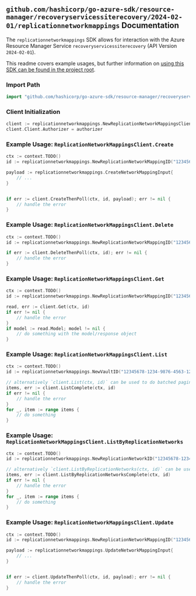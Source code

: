 
## `github.com/hashicorp/go-azure-sdk/resource-manager/recoveryservicessiterecovery/2024-02-01/replicationnetworkmappings` Documentation

The `replicationnetworkmappings` SDK allows for interaction with the Azure Resource Manager Service `recoveryservicessiterecovery` (API Version `2024-02-01`).

This readme covers example usages, but further information on [using this SDK can be found in the project root](https://github.com/hashicorp/go-azure-sdk/tree/main/docs).

### Import Path

```go
import "github.com/hashicorp/go-azure-sdk/resource-manager/recoveryservicessiterecovery/2024-02-01/replicationnetworkmappings"
```


### Client Initialization

```go
client := replicationnetworkmappings.NewReplicationNetworkMappingsClientWithBaseURI("https://management.azure.com")
client.Client.Authorizer = authorizer
```


### Example Usage: `ReplicationNetworkMappingsClient.Create`

```go
ctx := context.TODO()
id := replicationnetworkmappings.NewReplicationNetworkMappingID("12345678-1234-9876-4563-123456789012", "example-resource-group", "vaultValue", "replicationFabricValue", "replicationNetworkValue", "replicationNetworkMappingValue")

payload := replicationnetworkmappings.CreateNetworkMappingInput{
	// ...
}


if err := client.CreateThenPoll(ctx, id, payload); err != nil {
	// handle the error
}
```


### Example Usage: `ReplicationNetworkMappingsClient.Delete`

```go
ctx := context.TODO()
id := replicationnetworkmappings.NewReplicationNetworkMappingID("12345678-1234-9876-4563-123456789012", "example-resource-group", "vaultValue", "replicationFabricValue", "replicationNetworkValue", "replicationNetworkMappingValue")

if err := client.DeleteThenPoll(ctx, id); err != nil {
	// handle the error
}
```


### Example Usage: `ReplicationNetworkMappingsClient.Get`

```go
ctx := context.TODO()
id := replicationnetworkmappings.NewReplicationNetworkMappingID("12345678-1234-9876-4563-123456789012", "example-resource-group", "vaultValue", "replicationFabricValue", "replicationNetworkValue", "replicationNetworkMappingValue")

read, err := client.Get(ctx, id)
if err != nil {
	// handle the error
}
if model := read.Model; model != nil {
	// do something with the model/response object
}
```


### Example Usage: `ReplicationNetworkMappingsClient.List`

```go
ctx := context.TODO()
id := replicationnetworkmappings.NewVaultID("12345678-1234-9876-4563-123456789012", "example-resource-group", "vaultValue")

// alternatively `client.List(ctx, id)` can be used to do batched pagination
items, err := client.ListComplete(ctx, id)
if err != nil {
	// handle the error
}
for _, item := range items {
	// do something
}
```


### Example Usage: `ReplicationNetworkMappingsClient.ListByReplicationNetworks`

```go
ctx := context.TODO()
id := replicationnetworkmappings.NewReplicationNetworkID("12345678-1234-9876-4563-123456789012", "example-resource-group", "vaultValue", "replicationFabricValue", "replicationNetworkValue")

// alternatively `client.ListByReplicationNetworks(ctx, id)` can be used to do batched pagination
items, err := client.ListByReplicationNetworksComplete(ctx, id)
if err != nil {
	// handle the error
}
for _, item := range items {
	// do something
}
```


### Example Usage: `ReplicationNetworkMappingsClient.Update`

```go
ctx := context.TODO()
id := replicationnetworkmappings.NewReplicationNetworkMappingID("12345678-1234-9876-4563-123456789012", "example-resource-group", "vaultValue", "replicationFabricValue", "replicationNetworkValue", "replicationNetworkMappingValue")

payload := replicationnetworkmappings.UpdateNetworkMappingInput{
	// ...
}


if err := client.UpdateThenPoll(ctx, id, payload); err != nil {
	// handle the error
}
```
